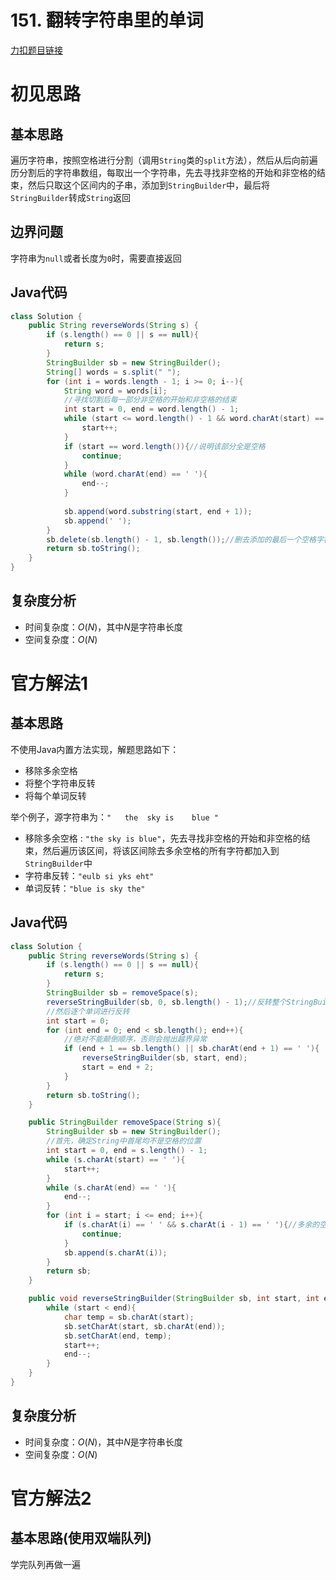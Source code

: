 # 151. 翻转字符串里的单词

[力扣题目链接](https://leetcode-cn.com/problems/reverse-words-in-a-string/)


# 初见思路

## 基本思路

遍历字符串，按照空格进行分割（调用`String`类的`split`方法），然后从后向前遍历分割后的字符串数组，每取出一个字符串，先去寻找非空格的开始和非空格的结束，然后只取这个区间内的子串，添加到`StringBuilder`中，最后将`StringBuilder`转成`String`返回

## 边界问题
字符串为`null`或者长度为`0`时，需要直接返回

## Java代码
```java
class Solution {
    public String reverseWords(String s) {
        if (s.length() == 0 || s == null){
            return s;
        }
        StringBuilder sb = new StringBuilder();
        String[] words = s.split(" ");
        for (int i = words.length - 1; i >= 0; i--){
            String word = words[i];
            //寻找切割后每一部分非空格的开始和非空格的结束
            int start = 0, end = word.length() - 1;
            while (start <= word.length() - 1 && word.charAt(start) == ' '){
                start++;
            }
            if (start == word.length()){//说明该部分全是空格
                continue;
            }
            while (word.charAt(end) == ' '){
                end--;
            }
            
            sb.append(word.substring(start, end + 1));
            sb.append(' ');
        }
        sb.delete(sb.length() - 1, sb.length());//删去添加的最后一个空格字符
        return sb.toString();
    }
}
```

## 复杂度分析
- 时间复杂度：$O(N)$，其中$N$是字符串长度
- 空间复杂度：$O(N)$

# 官方解法1

## 基本思路
不使用Java内置方法实现，解题思路如下：
- 移除多余空格
- 将整个字符串反转
- 将每个单词反转

举个例子，源字符串为：`"   the  sky is    blue "`
- 移除多余空格 : `"the sky is blue"`，先去寻找非空格的开始和非空格的结束，然后遍历该区间，将该区间除去多余空格的所有字符都加入到`StringBuilder`中
- 字符串反转：`"eulb si yks eht"`
- 单词反转：`"blue is sky the"`

## Java代码
```java
class Solution {
    public String reverseWords(String s) {
        if (s.length() == 0 || s == null){
            return s;
        }
        StringBuilder sb = removeSpace(s);
        reverseStringBuilder(sb, 0, sb.length() - 1);//反转整个StringBuilder对象
        //然后逐个单词进行反转
        int start = 0;
        for (int end = 0; end < sb.length(); end++){
            //绝对不能颠倒顺序，否则会抛出越界异常
            if (end + 1 == sb.length() || sb.charAt(end + 1) == ' '){
                reverseStringBuilder(sb, start, end);
                start = end + 2;
            }
        }
        return sb.toString();
    }

    public StringBuilder removeSpace(String s){
        StringBuilder sb = new StringBuilder();
        //首先，确定String中首尾均不是空格的位置
        int start = 0, end = s.length() - 1;
        while (s.charAt(start) == ' '){
            start++;
        }
        while (s.charAt(end) == ' '){
            end--;
        }
        for (int i = start; i <= end; i++){
            if (s.charAt(i) == ' ' && s.charAt(i - 1) == ' '){//多余的空格不加入StringBuilder中
                continue;
            }
            sb.append(s.charAt(i));
        }
        return sb;
    }

    public void reverseStringBuilder(StringBuilder sb, int start, int end){
        while (start < end){
            char temp = sb.charAt(start);
            sb.setCharAt(start, sb.charAt(end));
            sb.setCharAt(end, temp);
            start++;
            end--;
        }
    }
}
```

## 复杂度分析
- 时间复杂度：$O(N)$，其中$N$是字符串长度
- 空间复杂度：$O(N)$


# 官方解法2
## 基本思路(使用双端队列)
学完队列再做一遍